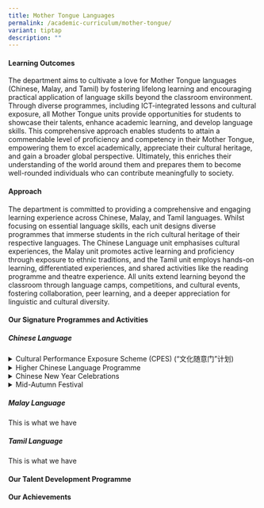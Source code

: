 ```yaml
---
title: Mother Tongue Languages
permalink: /academic-curriculum/mother-tongue/
variant: tiptap
description: ""
---
```

<h4><strong>Learning Outcomes</strong></h4>
<p>The department aims to cultivate a love for Mother Tongue languages (Chinese,
Malay, and Tamil) by fostering lifelong learning and encouraging practical
application of language skills beyond the classroom environment. Through
diverse programmes, including ICT-integrated lessons and cultural exposure,
all Mother Tongue units provide opportunities for students to showcase
their talents, enhance academic learning, and develop language skills.
This comprehensive approach enables students to attain a commendable level
of proficiency and competency in their Mother Tongue, empowering them to
excel academically, appreciate their cultural heritage, and gain a broader
global perspective. Ultimately, this enriches their understanding of the
world around them and prepares them to become well-rounded individuals
who can contribute meaningfully to society.</p>
<h4><strong>Approach</strong></h4>
<p>The department is committed to providing a comprehensive and engaging
learning experience across Chinese, Malay, and Tamil languages. Whilst
focusing on essential language skills, each unit designs diverse programmes
that immerse students in the rich cultural heritage of their respective
languages. The Chinese Language unit emphasises cultural experiences, the
Malay unit promotes active learning and proficiency through exposure to
ethnic traditions, and the Tamil unit employs hands-on learning, differentiated
experiences, and shared activities like the reading programme and theatre
experience. All units extend learning beyond the classroom through language
camps, competitions, and cultural events, fostering collaboration, peer
learning, and a deeper appreciation for linguistic and cultural diversity.</p>
<h4><strong>Our Signature Programmes and Activities</strong></h4>
<h5>Chinese Language</h5>
<div data-type="detailGroup" class="isomer-accordion isomer-accordion-white">
<details class="isomer-details">
<summary>Cultural Performance Exposure Scheme (CPES) (“文化随意门”计划)</summary>
<div data-type="detailsContent" class="isomer-details-content">
<p>The Cultural Performance Exposure Scheme is an initiative by the Committee
to Promote Chinese Language Learning, which aims to expose students to
Chinese language-related cultural performances by local and foreign performing
arts groups. It seeks to cultivate an appreciation of the performing arts,
particularly local traditions, and deepen students' understanding of Singapore's
cultural diversity.</p>
<p>&nbsp;&nbsp;&nbsp;&nbsp;&nbsp;&nbsp;&nbsp;</p>
<p>Our Secondary 1 Higher Chinese and Secondary 2 students had the opportunity
to watch a drama performance titled "周处除三害" and learnt important values
such as responsibility, perseverance and self-awareness in the process.
This unique experience was well-received by the students as they enjoyed
interacting with the casts and fostered a greater appreciation for the
performing arts.</p>
</div>
</details>
<details class="isomer-details">
<summary>Higher Chinese Language Programme</summary>
<div data-type="detailsContent" class="isomer-details-content">
<p>Bendemeer Secondary offers an enriching and holistic learning experience
through our Higher Chinese Language (HCL) syllabus. Apart from the teaching
of listening, speaking, reading, and writing skills, different learning
experiences are also introduced to allow students to appreciate Chinese
culture and heritage.</p>
<p>The Secondary One HCL students had Chinese calligraphy lessons where they
learned how to write Chinese couplets and proudly displayed them around
the school during the Chinese New Year celebrations. Students also learned
the art of Chinese painting and paper cutting. Through these cultural lessons,
students were able to show appreciation for Chinese culture and deepen
their interest in learning the Chinese language</p>
</div>
</details>
<details class="isomer-details">
<summary>Chinese New Year Celebrations</summary>
<div data-type="detailsContent" class="isomer-details-content">
<p>Bendemeer Secondary's Chinese New Year celebration brings together staff
and students for a vibrant cultural experience. The event features student
performances including dance, songs, and martial arts, alongside special
appearances by the God of Fortune and a lion dance. To deepen cultural
appreciation, level-specific activities are organised: Secondary One students
explore global Chinese New Year celebrations, Secondary Two students design
couplets and participate in community giving, while Secondary Three students
research traditions and customs. This comprehensive approach not only showcases
talents but also fosters a deeper understanding of Chinese culture and
community engagement.</p>
</div>
</details>
<details class="isomer-details">
<summary>Mid-Autumn Festival</summary>
<div data-type="detailsContent" class="isomer-details-content">
<p>The Mid-Autumn Festival celebration at Bendemeer Secondary offers students
an in-depth exploration of the festival's cultural significance, origins,
and customs. Through level-specific hands-on activities, students engage
creatively with the festival: Secondary One students craft moon-related
proverb bookmarks, Secondary Two design festival poetry posters, and Secondary
Three present on traditions and festive foods. These creative works are
showcased in the school foyer, allowing the entire school community to
appreciate and learn from the students' efforts, thereby fostering a broader
understanding of this important cultural festival.</p>
</div>
</details>
</div>
<h5>Malay Language</h5>
<p>This is what we have</p>
<h5>Tamil Language</h5>
<p>This is what we have</p>
<p></p>
<h4><strong>Our Talent Development Programme</strong></h4>
<p></p>
<h4><strong>Our Achievements</strong></h4>
<p></p>
<p></p>